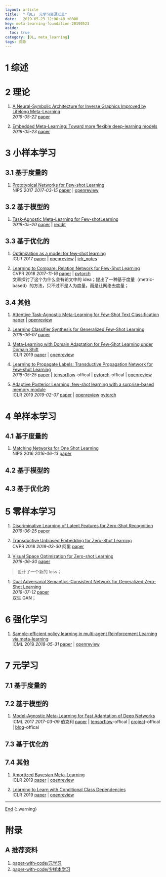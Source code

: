 ```yaml
---
layout: article
title:  "「DL」 元学习资源汇总"
date:   2019-05-23 12:00:40 +0800
key: meta-learning-foundation-20190523
aside:
  toc: true
category: [DL, meta_learning]
tags: 资源
---
```

<span id='head'></span>  

<!--more-->

# 1 综述

# 2 理论
1. [A Neural-Symbolic Architecture for Inverse Graphics Improved by Lifelong Meta-Learning](http://cn.arxiv.org/abs/1905.08910)   
*2019-05-22* [paper](https://arxiv.org/abs/1905.08910)    

1. [Embedded Meta-Learning: Toward more flexible deep-learning models](http://cn.arxiv.org/abs/1905.09950)   
*2019-05-23* [paper](https://arxiv.org/abs/1905.09950)   


# 3 小样本学习
## 3.1 基于度量的
1. [Prototypical Networks for Few-shot Learning](http://cn.arxiv.org/abs/1703.05175)   
NIPS 2017 *2017-03-15* [paper](https://arxiv.org/abs/1703.05175) | [openreview](https://openreview.net/forum?id=B1-Hhnslg)       

## 3.2 基于模型的
1. [Task-Agnostic Meta-Learning for Few-shotLearning](http://cn.arxiv.org/abs/1805.07722)    
*2018-05-20* [paper](https://arxiv.org/abs/1805.07722) | [reddit](https://www.reddit.com/r/MachineLearning/comments/8m70um/r_taskagnostic_metalearning_for_fewshot_learning/)       

## 3.3 基于优化的
1. [Optimization as a model for few-shot learning](https://openreview.net/pdf?id=rJY0-Kcll)    
ICLR 2017 [paper](https://openreview.net/pdf?id=rJY0-Kcll) | [openreview](https://openreview.net/forum?id=rJY0-Kcll) | [iclr_notes](https://pdfs.semanticscholar.org/14e2/57bd91af4366d79effac149f03b95f1eaf74.pdf)     

1. [Learning to Compare: Relation Network for Few-Shot Learning](http://cn.arxiv.org/abs/1711.06025)   
CVPR 2018 *2017-11-16* [paper](https://arxiv.org/abs/1711.06025) | [pytorch](https://github.com/floodsung/LearningToCompare_FSL)    
文章探讨了这个为什么会有论文中的 idea；提出了一种基于度量（metric-based）的方法，只不过不是人为度量，而是让网络去度量；    

## 3.4 其他
1. [Attentive Task-Agnostic Meta-Learning for Few-Shot Text Classification](http://metalearning.ml/2018/papers/metalearn2018_paper23.pdf)   
[paper](http://metalearning.ml/2018/papers/metalearn2018_paper23.pdf) | [openreview](https://openreview.net/forum?id=SyxMWh09KX)    

1. [Learning Classifier Synthesis for Generalized Few-Shot Learning](http://cn.arxiv.org/abs/1906.02944)   
*2019-06-07* [paper](https://arxiv.org/abs/1906.02944)    

1. [Meta-Learning with Domain Adaptation for Few-Shot Learning under Domain Shift](https://openreview.net/pdf?id=ByGOuo0cYm)    
ICLR 2019 [paper](https://openreview.net/pdf?id=ByGOuo0cYm) | [openreview](https://openreview.net/forum?id=ByGOuo0cYm)   

1. [Learning to Propagate Labels: Transductive Propagation Network for Few-shot Learning](http://cn.arxiv.org/abs/1805.10002)   
*2018-05-25* [paper](https://arxiv.org/abs/1805.10002) | [tensorflow](https://github.com/csyanbin/TPN)-offical | [pytorch](https://github.com/csyanbin/TPN-pytorch)-offical | [openreview](https://openreview.net/forum?id=SyVuRiC5K7)          

1. [Adaptive Posterior Learning: few-shot learning with a surprise-based memory module](http://cn.arxiv.org/abs/1902.02527)    
ICLR 2019 *2019-02-07* [paper](https://arxiv.org/abs/1902.02527) | [openreview](https://openreview.net/forum?id=ByeSdsC9Km) [pytorch](https://github.com/cogentlabs/apl)      


# 4 单样本学习
## 4.1 基于度量的
1. [Matching Networks for One Shot Learning](http://cn.arxiv.org/abs/1606.04080)   
NIPS 2016 *2016-06-13* [paper](https://arxiv.org/abs/1606.04080)    

## 4.2 基于模型的


## 4.3 基于优化的


# 5 零样本学习
1. [Discriminative Learning of Latent Features for Zero-Shot Recognition](http://cn.arxiv.org/abs/1803.06731)   
*2019-06-25* [paper](https://arxiv.org/abs/1803.06731)   

1. [Transductive Unbiased Embedding for Zero-Shot Learning](http://cn.arxiv.org/abs/1803.11320)   
CVPR 2018 *2018-03-30* 阿里 [paper](https://arxiv.org/abs/1803.11320)

1. [Visual Space Optimization for Zero-shot Learning](http://cn.arxiv.org/abs/1907.00330)   
*2019-06-30* [paper](https://arxiv.org/abs/1907.00330)    
>设计了一个新的 loss；   

1. [Dual Adversarial Semantics-Consistent Network for Generalized Zero-Shot Learning](http://cn.arxiv.org/abs/1907.05570)    
*2019-07-12* [paper](https://arxiv.org/abs/1907.05570)    
双生 GAN；   

# 6 强化学习
1. [Sample-efficient policy learning in multi-agent Reinforcement Learning via meta-learning](http://cn.arxiv.org/abs/1805.12375)   
ICML 2019 *2018-05-31* [paper](https://arxiv.org/abs/1805.12375) | [openreview](https://openreview.net/forum?id=r1fiFs09YX)    



# 7 元学习

## 7.1 基于度量的


## 7.2 基于模型的
1. [Model-Agnostic Meta-Learning for Fast Adaptation of Deep Networks](http://cn.arxiv.org/abs/1703.03400)   
ICML 2017 *2017-03-09* 伯克利 [paper](https://arxiv.org/abs/1703.03400) | [tensorflow](https://github.com/cbfinn/maml)-offical | [project](https://sites.google.com/view/maml)-offical | [blog](https://bair.berkeley.edu/blog/2017/07/18/learning-to-learn/)-offical       


## 7.3 基于优化的

## 7.4 其他
1. [Amortized Bayesian Meta-Learning](https://openreview.net/pdf?id=rkgpy3C5tX)   
ICLR 2019 [paper](https://openreview.net/pdf?id=rkgpy3C5tX) | [openreview](https://openreview.net/forum?id=rkgpy3C5tX)     

1. [Learning to Learn with Conditional Class Dependencies](https://openreview.net/pdf?id=BJfOXnActQ)   
ICLR 2019 [paper](https://openreview.net/pdf?id=BJfOXnActQ) | [openreview](https://openreview.net/forum?id=BJfOXnActQ)    


-------------------  
[End](#head)
{:.warning}  

# 附录
## A 推荐资料
1. [paper-with-code/元学习](https://paperswithcode.com/task/meta-learning/codeless?page=9)    
1. [paper-with-code/少样本学习](https://paperswithcode.com/task/few-shot-image-classification)    
